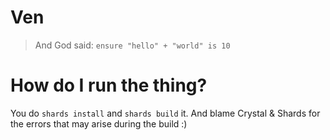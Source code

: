 # Ven

> And God said: `ensure "hello" + "world" is 10`

# How do I run the thing?

You do `shards install` and `shards build` it. And blame
Crystal & Shards for the errors that may arise during the build
:)

